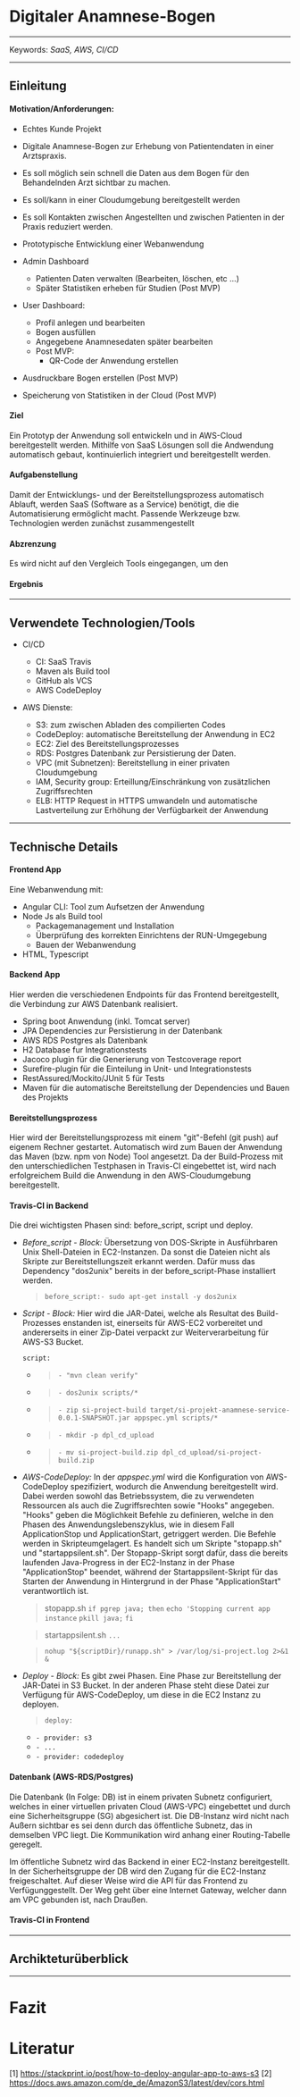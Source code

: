 # **Digitaler Anamnese-Bogen**
___
Keywords: *SaaS, AWS, CI/CD*
___
## Einleitung
#### Motivation/Anforderungen:
- Echtes Kunde Projekt
- Digitale Anamnese-Bogen zur  Erhebung von Patientendaten in einer Arztspraxis.
- Es soll möglich sein schnell die Daten aus dem Bogen für den Behandelnden Arzt sichtbar zu machen.
- Es soll/kann in einer Cloudumgebung bereitgestellt werden
- Es soll Kontakten zwischen Angestellten und zwischen Patienten in der Praxis reduziert werden.
- Prototypische Entwicklung einer Webanwendung


- Admin Dashboard
  - Patienten Daten verwalten (Bearbeiten, löschen, etc ...)
  - Später Statistiken erheben für Studien (Post MVP)


- User Dashboard:
  - Profil anlegen und bearbeiten
  - Bogen ausfüllen
  - Angegebene Anamnesedaten später bearbeiten
  - Post MVP:
    - QR-Code der Anwendung erstellen
- Ausdruckbare Bogen erstellen (Post MVP)
- Speicherung von Statistiken in der Cloud (Post MVP)


#### Ziel
Ein Prototyp der Anwendung soll entwickeln und in AWS-Cloud bereitgestellt werden. Mithilfe von SaaS Lösungen soll die Andwendung automatisch gebaut, kontinuierlich integriert und bereitgestellt werden.
#### Aufgabenstellung
Damit der Entwicklungs- und der Bereitstellungsprozess automatisch Ablauft, werden SaaS (Software as a Service) benötigt, die die Automatisierung ermöglicht macht. Passende Werkzeuge bzw. Technologien werden zunächst zusammengestellt
#### Abzrenzung
Es wird nicht auf den Vergleich Tools eingegangen, um den
#### Ergebnis
___
## Verwendete Technologien/Tools

- CI/CD
  + CI: SaaS Travis
  + Maven als Build tool
  + GitHub als VCS
  + AWS CodeDeploy


- AWS Dienste:
  - S3:         zum zwischen Abladen des compilierten Codes
  - CodeDeploy: automatische Bereitstellung der Anwendung in EC2
  - EC2: Ziel des Bereitstellungsprozesses
  - RDS:        Postgres Datenbank zur Persistierung der Daten.
  - VPC (mit Subnetzen): Bereitstellung in einer privaten Cloudumgebung
  - IAM, Security group: Erteillung/Einschränkung von zusätzlichen Zugriffsrechten
  - ELB: HTTP Request in HTTPS umwandeln und automatische Lastverteilung zur Erhöhung der Verfügbarkeit der Anwendung
___
## Technische Details

#### Frontend App
Eine Webanwendung mit:
- Angular CLI: Tool zum Aufsetzen der Anwendung
- Node Js als Build tool
  - Packagemanagement und Installation
  - Überprüfung des korrekten Einrichtens der RUN-Umgegebung
  - Bauen der Webanwendung
-  HTML, Typescript

#### Backend App
Hier werden die verschiedenen Endpoints für das Frontend bereitgestellt, die Verbindung zur AWS Datenbank realisiert.
  - Spring boot Anwendung (inkl. Tomcat server)
  - JPA Dependencies zur Persistierung in der Datenbank
  - AWS RDS Postgres als Datenbank
  - H2 Database fur Integrationstests
  - Jacoco plugin für die Generierung von Testcoverage report
  - Surefire-plugin für die Einteilung in Unit- und Integrationstests
  - RestAssured/Mockito/JUnit 5 für Tests
  - Maven für die automatische Bereitstellung der Dependencies und Bauen des Projekts

#### Bereitstellungsprozess

Hier wird der Bereitstellungsprozess mit einem "git"-Befehl (git push) auf eigenem Rechner gestartet. Automatisch wird zum Bauen der Anwendung das Maven (bzw. npm von Node) Tool angesetzt. Da der Build-Prozess mit den unterschiedlichen Testphasen in Travis-CI eingebettet ist, wird nach erfolgreichem Build die Anwendung in den AWS-Cloudumgebung bereitgestellt.

#### Travis-CI in Backend
Die drei wichtigsten Phasen sind: before_script, script und deploy.
- *Before_script - Block:*
Übersetzung von DOS-Skripte in Ausführbaren Unix Shell-Dateien in EC2-Instanzen. Da sonst die Dateien nicht als Skripte zur Bereitstellungszeit erkannt werden. Dafür muss das Dependency "dos2unix" bereits in der before_script-Phase installiert werden.

  >  ```before_script:- sudo apt-get install -y dos2unix```

- *Script - Block:*  Hier wird die JAR-Datei, welche als Resultat des Build-Prozesses enstanden ist, einerseits für AWS-EC2 vorbereitet und andererseits in einer Zip-Datei verpackt zur Weiterverarbeitung für AWS-S3 Bucket.

  `script:`
    + > ``- "mvn clean verify"``
    + >``- dos2unix scripts/*``
    + >``- zip si-project-build target/si-projekt-anamnese-service-0.0.1-SNAPSHOT.jar appspec.yml scripts/*``
    + >``- mkdir -p dpl_cd_upload``
    + >``- mv si-project-build.zip dpl_cd_upload/si-project-build.zip``

- *AWS-CodeDeploy:* In der *appspec.yml* wird die Konfiguration von AWS-CodeDeploy spezifiziert, wodurch die Anwendung bereitgestellt wird. Dabei werden sowohl das Betriebssystem, die zu verwendeten Ressourcen als auch die Zugriffsrechten  sowie "Hooks" angegeben.
"Hooks" geben die Möglichkeit Befehle zu definieren, welche  in den Phasen des Anwendungslebenszyklus, wie in diesem Fall ApplicationStop und ApplicationStart, getriggert werden. Die Befehle werden in Skripteumgelagert.
Es handelt sich um Skripte "stopapp.sh" und "startappsilent.sh". Der Stopapp-Skript sorgt dafür, dass die bereits laufenden Java-Progress in der EC2-Instanz in der Phase "ApplicationStop" beendet, während der Startappsilent-Skript für das Starten der Anwendung in Hintergrund in der Phase "ApplicationStart" verantwortlich ist.

  >stopapp.sh
  >`if pgrep java; then`
  >  `echo 'Stopping current app instance`
    `pkill java;`
  >`fi`

  >startappsilent.sh
  >`...`

  >`nohup "${scriptDir}/runapp.sh" > /var/log/si-project.log 2>&1 &`

- *Deploy - Block:* Es gibt zwei Phasen. Eine Phase zur Bereitstellung der JAR-Datei in S3 Bucket. In der anderen Phase steht diese Datei zur Verfügung  für AWS-CodeDeploy, um diese in die EC2 Instanz zu deployen.

  >``deploy:``
  - ``- provider: s3``
  - `- ...`
  - ``- provider: codedeploy``


#### Datenbank (AWS-RDS/Postgres)
Die Datenbank (In Folge: DB) ist in einem privaten Subnetz configuriert, welches in einer virtuellen privaten Cloud (AWS-VPC) eingebettet und durch eine Sicherheitsgruppe (SG) abgesichert ist. Die DB-Instanz wird nicht nach Außern sichtbar es sei denn durch das öffentliche Subnetz, das in demselben VPC liegt. Die Kommunikation wird anhang einer Routing-Tabelle geregelt.

Im öffentliche Subnetz wird das Backend in einer EC2-Instanz bereitgestellt. In der Sicherheitsgruppe der DB wird den Zugang für die EC2-Instanz freigeschaltet. Auf dieser Weise wird die API für das Frontend zu Verfügunggestellt. Der Weg geht über eine Internet Gateway, welcher dann am VPC gebunden ist, nach Draußen.

#### Travis-CI in Frontend
___
## Archikteturüberblick
___
# Fazit

# Literatur
[1] https://stackprint.io/post/how-to-deploy-angular-app-to-aws-s3
[2] https://docs.aws.amazon.com/de_de/AmazonS3/latest/dev/cors.html
